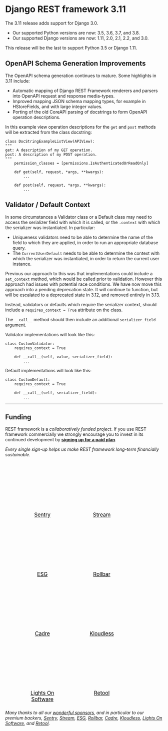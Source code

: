 <style>
.promo li a {
    float: left;
    width: 130px;
    height: 20px;
    text-align: center;
    margin: 10px 30px;
    padding: 150px 0 0 0;
    background-position: 0 50%;
    background-size: 130px auto;
    background-repeat: no-repeat;
    font-size: 120%;
    color: black;
}
.promo li {
    list-style: none;
}
</style>

# Django REST framework 3.11

The 3.11 release adds support for Django 3.0.

* Our supported Python versions are now: 3.5, 3.6, 3.7, and 3.8.
* Our supported Django versions are now: 1.11, 2.0, 2.1, 2.2, and 3.0.

This release will be the last to support Python 3.5 or Django 1.11.

## OpenAPI Schema Generation Improvements

The OpenAPI schema generation continues to mature. Some highlights in 3.11
include:

* Automatic mapping of Django REST Framework renderers and parsers into OpenAPI
  request and response media-types.
* Improved mapping JSON schema mapping types, for example in HStoreFields, and
  with large integer values.
* Porting of the old CoreAPI parsing of docstrings to form OpenAPI operation
  descriptions.

In this example view operation descriptions for the `get` and `post` methods will
be extracted from the class docstring:

    class DocStringExampleListView(APIView):
    """
    get: A description of my GET operation.
    post: A description of my POST operation.
    """
        permission_classes = [permissions.IsAuthenticatedOrReadOnly]

        def get(self, request, *args, **kwargs):
            ...

        def post(self, request, *args, **kwargs):
            ...

## Validator / Default Context

In some circumstances a Validator class or a Default class may need to access the serializer field with which it is called, or the `.context` with which the serializer was instantiated. In particular:

* Uniqueness validators need to be able to determine the name of the field to which they are applied, in order to run an appropriate database query.
* The `CurrentUserDefault` needs to be able to determine the context with which the serializer was instantiated, in order to return the current user instance.

Previous our approach to this was that implementations could include a `set_context` method, which would be called prior to validation. However this approach had issues with potential race conditions. We have now move this approach into a pending deprecation state. It will continue to function, but will be escalated to a deprecated state in 3.12, and removed entirely in 3.13.

Instead, validators or defaults which require the serializer context, should include a `requires_context = True` attribute on the class.

The `__call__` method should then include an additional `serializer_field` argument.

Validator implementations will look like this:

    class CustomValidator:
        requires_context = True

        def __call__(self, value, serializer_field):
            ...

Default implementations will look like this:

    class CustomDefault:
        requires_context = True

        def __call__(self, serializer_field):
            ...

---

## Funding

REST framework is a *collaboratively funded project*. If you use
REST framework commercially we strongly encourage you to invest in its
continued development by **[signing up for a paid plan][funding]**.

*Every single sign-up helps us make REST framework long-term financially sustainable.*

<ul class="premium-promo promo">
    <li><a href="https://getsentry.com/welcome/" style="background-image: url(https://fund-rest-framework.s3.amazonaws.com/sentry130.png)">Sentry</a></li>
    <li><a href="https://getstream.io/try-the-api/?utm_source=drf&utm_medium=banner&utm_campaign=drf" style="background-image: url(https://fund-rest-framework.s3.amazonaws.com/stream-130.png)">Stream</a></li>
    <li><a href="https://software.esg-usa.com" style="background-image: url(https://fund-rest-framework.s3.amazonaws.com/esg-new-logo.png)">ESG</a></li>
    <li><a href="https://rollbar.com" style="background-image: url(https://fund-rest-framework.s3.amazonaws.com/rollbar2.png)">Rollbar</a></li>
    <li><a href="https://cadre.com" style="background-image: url(https://fund-rest-framework.s3.amazonaws.com/cadre.png)">Cadre</a></li>
    <li><a href="https://hubs.ly/H0f30Lf0" style="background-image: url(https://fund-rest-framework.s3.amazonaws.com/kloudless-plus-text.png)">Kloudless</a></li>
    <li><a href="https://lightsonsoftware.com" style="background-image: url(https://fund-rest-framework.s3.amazonaws.com/lightson-dark.png)">Lights On Software</a></li>
    <li><a href="https://retool.com/?utm_source=djangorest&utm_medium=sponsorship" style="background-image: url(https://fund-rest-framework.s3.amazonaws.com/retool-sidebar.png)">Retool</a></li>
</ul>
<div style="clear: both; padding-bottom: 20px;"></div>

*Many thanks to all our [wonderful sponsors][sponsors], and in particular to our premium backers, [Sentry](https://getsentry.com/welcome/), [Stream](https://getstream.io/?utm_source=drf&utm_medium=banner&utm_campaign=drf), [ESG](https://software.esg-usa.com/), [Rollbar](https://rollbar.com/?utm_source=django&utm_medium=sponsorship&utm_campaign=freetrial), [Cadre](https://cadre.com), [Kloudless](https://hubs.ly/H0f30Lf0), [Lights On Software](https://lightsonsoftware.com), and [Retool](https://retool.com/?utm_source=djangorest&utm_medium=sponsorship).*

[sponsors]: https://fund.django-rest-framework.org/topics/funding/#our-sponsors
[funding]: funding.md
